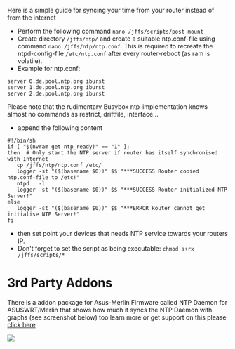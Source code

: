Here is a simple guide for syncing your time from your router instead of from the internet

* Perform the following command `nano /jffs/scripts/post-mount`
* Create directory `/jffs/ntp/` and create a suitable ntp.conf-file using command `nano /jffs/ntp/ntp.conf`. 
This is required to recreate the ntpd-config-file `/etc/ntp.conf` after every router-reboot (as ram is volatile).
* Example for ntp.conf:
```
server 0.de.pool.ntp.org iburst
server 1.de.pool.ntp.org iburst
server 2.de.pool.ntp.org iburst
```
Please note that the rudimentary Busybox ntp-implementation knows almost no commands as restrict, driftfile, interface...
* append the following content

```
#!/bin/sh
if [ "$(nvram get ntp_ready)" == "1" ];
then  # Only start the NTP server if router has itself synchronised with Internet
   cp /jffs/ntp/ntp.conf /etc/
   logger -st "($(basename $0))" $$ "***SUCCESS Router copied ntp.conf-file to /etc!"
   ntpd   -l
   logger -st "($(basename $0))" $$ "***SUCCESS Router initialized NTP Server!"
else
   logger -st "($(basename $0))" $$ "***ERROR Router cannot get initialise NTP Server!"
fi
```

* then set point your devices that needs NTP service towards your routers IP.
* Don't forget to set the script as being executable: `chmod a+rx /jffs/scripts/*`


# 3rd Party Addons

There is a addon package for Asus-Merlin Firmware called NTP Daemon for ASUSWRT/Merlin that shows how much it syncs the NTP Daemon with graphs (see screenshot below) too learn more or get support on this please [click here](https://www.snbforums.com/threads/ntp-daemon-for-asuswrt-merlin.28041/)

![](http://oi67.tinypic.com/x39xd1.jpg)